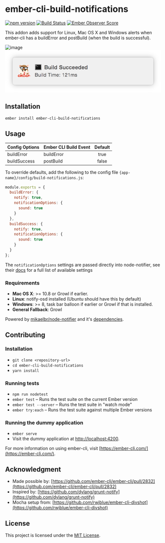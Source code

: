 ember-cli-build-notifications
==============================================================================

[![npm version](https://badge.fury.io/js/ember-cli-build-notifications.svg)](https://badge.fury.io/js/ember-cli-build-notifications)
[![Build Status](https://travis-ci.org/pdud/ember-cli-build-notifications.svg?branch=master)](https://travis-ci.org/pdud/ember-cli-build-notifications)
[![Ember Observer Score](https://emberobserver.com/badges/ember-cli-build-notifications.svg)](https://emberobserver.com/addons/ember-cli-build-notifications)

This addon adds support for Linux, Mac OS X and Windows alerts when ember-cli has a buildError and postBuild (when the build is successful).

![image](example.png)
![image](build_success_example.png)

Installation
------------------------------------------------------------------------------

```
ember install ember-cli-build-notifications
```


Usage
------------------------------------------------------------------------------

| Config Options | Ember CLI Build Event | Default |
| -------------- |:----------------------|:-------:|
| buildError     | buildError            | true    |
| buildSuccess   | postBuild             | false   |

To override defaults, add the following to the config file `{app-name}/config/build-notifications.js`:

```javascript
module.exports = {
  buildError: {
    notify: true,
    notificationOptions: {
      sound: true
    }
  },
  buildSuccess: {
    notify: true,
    notificationOptions: {
      sound: true
    }
  }
};
```

The `notificationOptions` settings are passed directly into node-notifier, see their [docs](https://github.com/mikaelbr/node-notifier#all-notification-options-with-their-defaults) for a full list of available settings

### Requirements

- **Mac OS X**: >= 10.8 or Growl if earlier.
- **Linux**: notify-osd installed (Ubuntu should have this by default)
- **Windows**: >= 8, task bar balloon if earlier or Growl if that is installed.
- **General Fallback**: Growl

Powered by [mikaelbr/node-notifier](https://github.com/mikaelbr/node-notifier) and it's [dependencies](https://github.com/mikaelbr/node-notifier#thanks-to-oss).

Contributing
------------------------------------------------------------------------------

### Installation

* `git clone <repository-url>`
* `cd ember-cli-build-notifications`
* `yarn install`

### Running tests

* `npm run nodetest`
* `ember test` – Runs the test suite on the current Ember version
* `ember test --server` – Runs the test suite in "watch mode"
* `ember try:each` – Runs the test suite against multiple Ember versions

### Running the dummy application
* `ember serve`
* Visit the dummy application at [http://localhost:4200](http://localhost:4200).

For more information on using ember-cli, visit [https://ember-cli.com/](https://ember-cli.com/).

Acknowledgment
------------------------------------------------------------------------------

* Made possible by: [https://github.com/ember-cli/ember-cli/pull/2832](https://github.com/ember-cli/ember-cli/pull/2832)
* Inspired by: [https://github.com/dylang/grunt-notify](https://github.com/dylang/grunt-notify)
* Mocha setup from: [https://github.com/rwjblue/ember-cli-divshot](https://github.com/rwjblue/ember-cli-divshot)

License
------------------------------------------------------------------------------

This project is licensed under the [MIT License](LICENSE.md).
